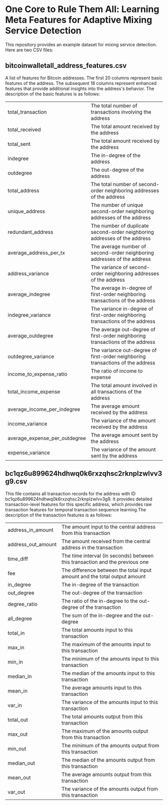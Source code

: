 
# One Core to Rule Them All: Learning Meta Features for Adaptive Mixing Service Detection

This repository provides an example dataset for mixing service detection. Here are two CSV files:


## bitcoinwalletall_address_features.csv

A list of features for Bitcoin addresses. The first 20 columns represent basic features of the address. The subsequent 18 columns represent enhanced features that provide additional insights into the address's behavior. The description of the basic features is as follows:

|  |  |
|---|---|
| total_transaction | The total number of transactions involving the address |
| total_received | The total amount received by the address  |
| total_sent | The total amount received by the address |
| indegree | The in-degree of the address |
| outdegree | The out-degree of the address |
| total_address | The total number of second-order neighboring addresses of the address |
| unique_address | The number of unique second-order neighboring addresses of the address |
| redundant_address  | The number of duplicate second-order neighboring addresses of the address |
| average_address_per_tx | The average number of second-order neighboring addresses of the address |
| address_variance | The variance of  second-order neighboring addresses of the address |
| average_indegree | The average in-degree of first-order neighboring transactions of the address |
| indegree_variance | The variance in-degree of first-order neighboring transactions of the address |
| average_outdegree | The average out-degree of first-order neighboring transactions of the address |
| outdegree_variance | The variance out-degree of first-order neighboring transactions of the address |
| income_to_expense_ratio | The ratio of income to expense |
| total_income_expense | The total amount involved in all transactions of the address |
| average_income_per_indegree | The average amount received by the address |
| income_variance | The variance of the amount received by the address  |
| average_expense_per_outdegree | The average amount sent by the address  |
| expense_variance | The variance of the amount sent by the address  |

## bc1qz6u899624hdhwq0k6rxzqhsc2rknplzwlvv3g9.csv

This file contains all transaction records for the address with ID bc1qz6u899624hdhwq0k6rxzqhsc2rknplzwlvv3g9. It provides detailed transaction-level features for this specific address, which provides raw transaction features for temporal transaction sequence learning.The description of the transaction features is as follows:

|  |  |
|---|---|
| address_in_amount | The amount input to the central address from this transaction |
| address_out_amount | The amount received from the central address in the transaction  |
| time_diff | The time interval (in seconds) between this transaction and the previous one |
| fee | The difference between the total input amount and the total output amount |
| in_degree | The in-degree of the transaction |
| out_degree | The out-degree of the transaction |
| degree_ratio | The ratio of the in-degree to the out-degree of the transaction |
| all_degree  | The sum of the in-degree and the out-degree |
| total_in | The total amounts input to this transaction |
| max_in | The maximum of the amounts input to this transaction |
| min_in | The minimum of the amounts input to this transaction |
| median_in | The median of the amounts input to this transaction |
| mean_in | The average amounts input to this transaction |
| var_in | The variance of the amounts input to this transaction |
| total_out | The total amounts output from this transaction |
| max_out | The maximum of the amounts output from this transaction |
| min_out | The minimum of the amounts output from this transaction |
| median_out | The median of the amounts output from this transaction |
| mean_out | The average amounts output from this transaction |
| var_out | The variance of the amounts output from this transaction |
